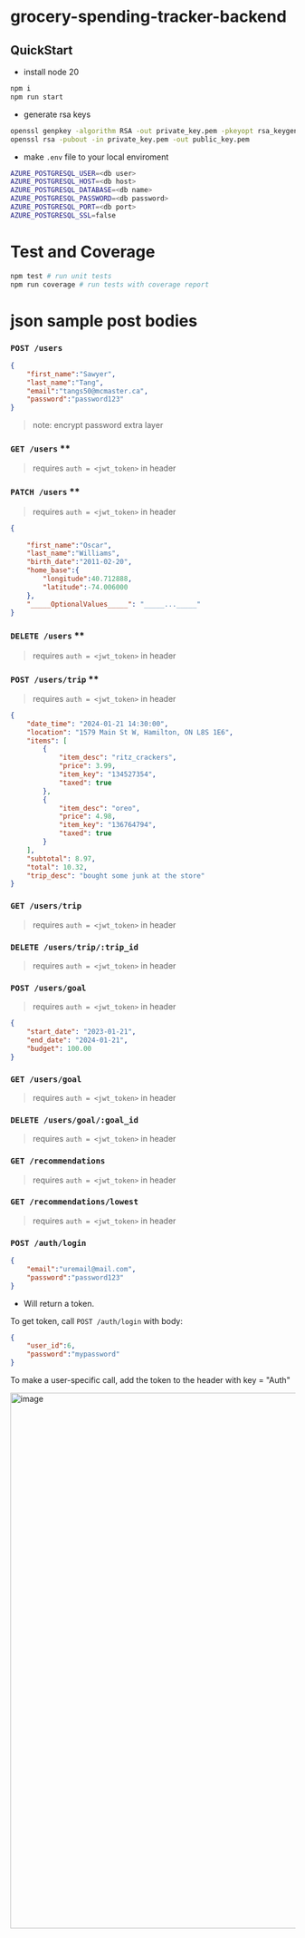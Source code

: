 # grocery-spending-tracker-backend

## QuickStart

- install node 20

```bash
npm i
npm run start
```
- generate rsa keys

```bash
openssl genpkey -algorithm RSA -out private_key.pem -pkeyopt rsa_keygen_bits:2048
openssl rsa -pubout -in private_key.pem -out public_key.pem
```

- make `.env` file to your local enviroment

```bash
AZURE_POSTGRESQL_USER=<db user>
AZURE_POSTGRESQL_HOST=<db host>
AZURE_POSTGRESQL_DATABASE=<db name>
AZURE_POSTGRESQL_PASSWORD=<db password>
AZURE_POSTGRESQL_PORT=<db port>
AZURE_POSTGRESQL_SSL=false
```

# Test and Coverage

```bash
npm test # run unit tests
npm run coverage # run tests with coverage report
```

# json sample post bodies

### `POST /users`

```json
{
    "first_name":"Sawyer",
    "last_name":"Tang",
    "email":"tangs50@mcmaster.ca",
    "password":"password123"
}
```
> note: encrypt password extra layer

### `GET /users` \*\*
>requires `auth = <jwt_token>` in header

### `PATCH /users` \*\*
>requires `auth = <jwt_token>` in header

```json
{
    
    "first_name":"Oscar",
    "last_name":"Williams",
    "birth_date":"2011-02-20",
    "home_base":{
        "longitude":40.712888,
        "latitude":-74.006000
    },
    "_____OptionalValues_____": "_____..._____"
}
```

### `DELETE /users` \*\*
>requires `auth = <jwt_token>` in header

### `POST /users/trip` \*\*
>requires `auth = <jwt_token>` in header

```json
{
    "date_time": "2024-01-21 14:30:00",
    "location": "1579 Main St W, Hamilton, ON L8S 1E6",
    "items": [
        {
            "item_desc": "ritz_crackers",
            "price": 3.99,
            "item_key": "134527354",
            "taxed": true
        },
        {
            "item_desc": "oreo",
            "price": 4.98,
            "item_key": "136764794",
            "taxed": true
        }
    ],
    "subtotal": 8.97,
    "total": 10.32,
    "trip_desc": "bought some junk at the store"
}
```

### `GET /users/trip` 
>requires `auth = <jwt_token>` in header

### `DELETE /users/trip/:trip_id`
>requires `auth = <jwt_token>` in header

### `POST /users/goal`
>requires `auth = <jwt_token>` in header
```json
{
	"start_date": "2023-01-21",
	"end_date": "2024-01-21",
	"budget": 100.00
}
```

### `GET /users/goal`
>requires `auth = <jwt_token>` in header

### `DELETE /users/goal/:goal_id`
>requires `auth = <jwt_token>` in header

### `GET /recommendations`
>requires `auth = <jwt_token>` in header

### `GET /recommendations/lowest`
>requires `auth = <jwt_token>` in header

### `POST /auth/login`
```json
{
    "email":"uremail@mail.com",
    "password":"password123"
}
```
- Will return a token.

To get token, call `POST /auth/login` with body:
```json
{
    "user_id":6,
    "password":"mypassword"
}
```

To make a user-specific call, add the token to the header with key = "Auth"

<img width="945" alt="image" src="https://github.com/r-yeh/grocery-spending-tracker/assets/24414992/c65d12f2-f624-4a56-8496-e798398d741f">


